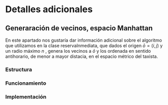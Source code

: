 # Detalles adicionales

## Generaración de vecinos, espacio Manhattan

En este apartado nos gustaría dar información adicional sobre el algoritmo que utilizamos en la clase reservaInmediata, que dados el origen $\bar{o} = ( i, j )$ 
y un radio máximo $n$ , genera los vecinos a $\bar{o}$ y los ordenada en sentido antihorario, de menor a mayor distacia, en el espacio métrico del taxista.

### Estructura

### Funcionamiento

### Implementación
